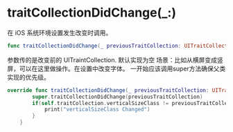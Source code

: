 # traitCollectionDidChange(_:)
在 iOS 系统环境设置发生改变时调用。
```swift
func traitCollectionDidChange(_ previousTraitCollection: UITraitCollection?)
```
参数传的是改变前的 UITraintCollection.
默认实现为空
场景：比如从横屏变成竖屏，可以在这里做操作。在设置中改变字体。
一开始应该调用super方法确保父类实现的优先级。
```swift
override func traitCollectionDidChange(_ previousTraitCollection: UITraitCollection?) {
        super.traitCollectionDidChange(previousTraitCollection)
        if(self.traitCollection.verticalSizeClass != previousTraitCollection?.verticalSizeClass){
            print("verticalSizeClass Changed")
        }
    }
```

